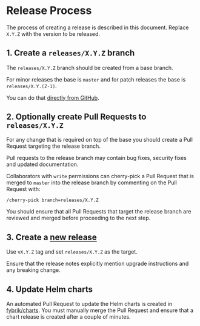 # Release Process

The process of creating a release is described in this document. Replace `X.Y.Z` with the version to be released.

## 1. Create a `releases/X.Y.Z` branch 

The `releases/X.Y.Z` branch should be created from a base branch. 

For minor releases the base is `master` and for patch releases the base is `releases/X.Y.(Z-1)`.

You can do that [directly from GitHub](https://docs.github.com/en/pull-requests/collaborating-with-pull-requests/proposing-changes-to-your-work-with-pull-requests/creating-and-deleting-branches-within-your-repository#creating-a-branch).

## 2. Optionally create Pull Requests to `releases/X.Y.Z`

For any change that is required on top of the base you should create a Pull Request targeting the release branch. 

Pull requests to the release branch may contain bug fixes, security fixes and updated documentation.

Collaborators with `write` permissions can cherry-pick a Pull Request that is merged to `master` into the release branch by commenting on the Pull Request with:

```bash
/cherry-pick branch=releases/X.Y.Z
```

You should ensure that all Pull Requests that target the release branch are reviewed and merged before proceeding to the next step.

## 3. Create a [new release](https://github.com/fybrik/fybrik/releases/new) 

Use `vX.Y.Z` tag and set `releases/X.Y.Z` as the target.

Ensure that the release notes explicitly mention upgrade instructions and any breaking change.

## 4. Update Helm charts

An automated Pull Request to update the Helm charts is created in [fybrik/charts](https://github.com/fybrik/charts/pulls). You must manually merge the Pull Request and ensure that a chart release is created after a couple of minutes.

